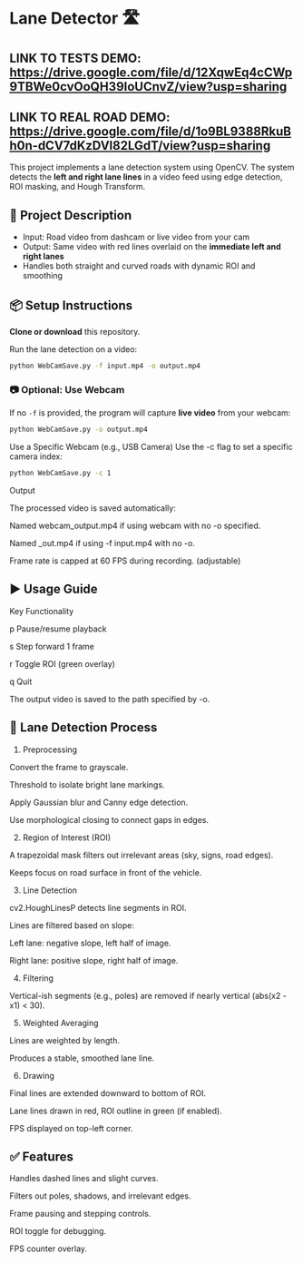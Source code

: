 # Lane Detector 🛣️
## LINK TO TESTS DEMO: https://drive.google.com/file/d/12XqwEq4cCWp9TBWe0cvOoQH39IoUCnvZ/view?usp=sharing
## LINK TO REAL ROAD DEMO: https://drive.google.com/file/d/1o9BL9388RkuBh0n-dCV7dKzDVl82LGdT/view?usp=sharing

This project implements a lane detection system using OpenCV. The system detects the **left and right lane lines** in a video feed using edge detection, ROI masking, and Hough Transform.

## 🧠 Project Description

- Input: Road video from dashcam or live video from your cam
- Output: Same video with red lines overlaid on the **immediate left and right lanes**
- Handles both straight and curved roads with dynamic ROI and smoothing

## 📦 Setup Instructions

**Clone or download** this repository.

Run the lane detection on a video:
```bash
python WebCamSave.py -f input.mp4 -o output.mp4
```

### 📷 Optional: Use Webcam

If no `-f` is provided, the program will capture **live video** from your webcam:

```bash
python WebCamSave.py -o output.mp4
```

Use a Specific Webcam (e.g., USB Camera)
Use the -c flag to set a specific camera index:
```bash
python WebCamSave.py -c 1
```
Output

The processed video is saved automatically:

Named webcam_output.mp4 if using webcam with no -o specified.

Named <inputname>_out.mp4 if using -f input.mp4 with no -o.

Frame rate is capped at 60 FPS during recording. (adjustable)


## ▶️ Usage Guide

Key	Functionality

p	Pause/resume playback

s	Step forward 1 frame

r	Toggle ROI (green overlay)

q	Quit

The output video is saved to the path specified by -o.


## 🧠 Lane Detection Process
1. Preprocessing
   
Convert the frame to grayscale.

Threshold to isolate bright lane markings.

Apply Gaussian blur and Canny edge detection.

Use morphological closing to connect gaps in edges.

2. Region of Interest (ROI)
   
A trapezoidal mask filters out irrelevant areas (sky, signs, road edges).

Keeps focus on road surface in front of the vehicle.

3. Line Detection
   
cv2.HoughLinesP detects line segments in ROI.

Lines are filtered based on slope:

Left lane: negative slope, left half of image.

Right lane: positive slope, right half of image.

4. Filtering
   
Vertical-ish segments (e.g., poles) are removed if nearly vertical (abs(x2 - x1) < 30).

5. Weighted Averaging
   
Lines are weighted by length.

Produces a stable, smoothed lane line.

6. Drawing
   
Final lines are extended downward to bottom of ROI.

Lane lines drawn in red, ROI outline in green (if enabled).

FPS displayed on top-left corner.

## ✅ Features

Handles dashed lines and slight curves.

Filters out poles, shadows, and irrelevant edges.

Frame pausing and stepping controls.

ROI toggle for debugging.

FPS counter overlay.

